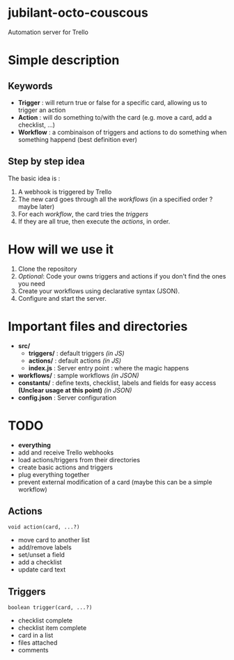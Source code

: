 # jubilant-octo-couscous
Automation server for Trello

# Simple description

## Keywords
- **Trigger** : will return true or false for a specific card, allowing us to trigger an action
- **Action** : will do something to/with the card (e.g. move a card, add a checklist, ...)
- **Workflow** : a combinaison of triggers and actions to do something when something happend (best definition ever)

## Step by step idea
The basic idea is : 
1. A webhook is triggered by Trello
1. The new card goes through all the _workflows_ (in a specified order ? maybe later)
  1. For each _workflow_, the card tries the _triggers_
  1. If they are all true, then execute the _actions_, in order.

# How will we use it

1. Clone the repository
2. _Optional_: Code your owns triggers and actions if you don't find the ones you need
3. Create your workflows using declarative syntax (JSON).
4. Configure and start the server.

# Important files and directories
- **src/**
  - **triggers/** : default triggers _(in JS)_
  - **actions/** : default actions _(in JS)_
  - **index.js** : Server entry point : where the magic happens
- **workflows/** : sample workflows _(in JSON)_
- **constants/** : define texts, checklist, labels and fields for easy access **(Unclear usage at this point)** _(in JSON)_
- **config.json** : Server configuration

# TODO
- **everything**
- add and receive Trello webhooks
- load actions/triggers from their directories
- create basic actions and triggers
- plug everything together
- prevent external modification of a card (maybe this can be a simple workflow)

## Actions

`void action(card, ...?)`

- move card to another list
- add/remove labels
- set/unset a field
- add a checklist
- update card text

## Triggers

`boolean trigger(card, ...?)`

- checklist complete
- checklist item complete
- card in a list
- files attached
- comments